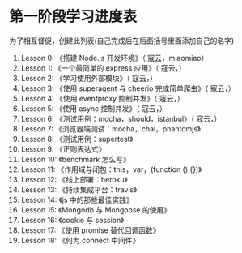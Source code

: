 # 第一阶段学习进度表

为了相互督促，创建此列表(自己完成后在后面括号里面添加自己的名字)

1. Lesson 0: 《搭建 Node.js 开发环境》（ 寇云，miaomiao）
2. Lesson 1: 《一个最简单的 express 应用》（ 寇云，）
3. Lesson 2: 《学习使用外部模块》（ 寇云，）
4. Lesson 3: 《使用 superagent 与 cheerio 完成简单爬虫》（ 寇云，）
5. Lesson 4: 《使用 eventproxy 控制并发》（ 寇云，）
6. Lesson 5: 《使用 async 控制并发》（ 寇云，）
7. Lesson 6: 《测试用例：mocha，should，istanbul》（ 寇云，）
8. Lesson 7: 《浏览器端测试：mocha，chai，phantomjs》
9. Lesson 8: 《测试用例：supertest》
10. Lesson 9: 《正则表达式》
11. Lesson 10: 《benchmark 怎么写》
12. Lesson 11: 《作用域与闭包：this，var，(function () {})》
13. Lesson 12: 《线上部署：heroku》
14. Lesson 13: 《持续集成平台：travis》
15. Lesson 14: 《js 中的那些最佳实践》
16. Lesson 15: 《Mongodb 与 Mongoose 的使用》
17. Lesson 16: 《cookie 与 session》
18. Lesson 17: 《使用 promise 替代回调函数》
19. Lesson 18: 《何为 connect 中间件》

